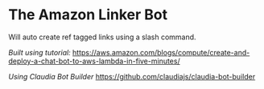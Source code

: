 # The Amazon Linker Bot

Will auto create ref tagged links using a slash command.

*Built using tutorial:*
https://aws.amazon.com/blogs/compute/create-and-deploy-a-chat-bot-to-aws-lambda-in-five-minutes/

*Using Claudia Bot Builder*
https://github.com/claudiajs/claudia-bot-builder
